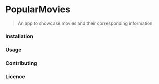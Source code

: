 # PopularMovies
> An app to showcase movies and their corresponding information.

### Installation

### Usage

### Contributing

### Licence
